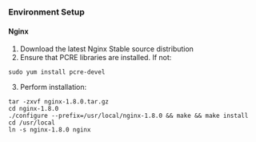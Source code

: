 ### Environment Setup

#### Nginx
1. Download the latest Nginx Stable source distribution
2. Ensure that PCRE libraries are installed.  If not:
  ```Shell
  sudo yum install pcre-devel
  ```
3. Perform installation:
  ```Shell
  tar -zxvf nginx-1.8.0.tar.gz
  cd nginx-1.8.0
  ./configure --prefix=/usr/local/nginx-1.8.0 && make && make install
  cd /usr/local
  ln -s nginx-1.8.0 nginx
  ```